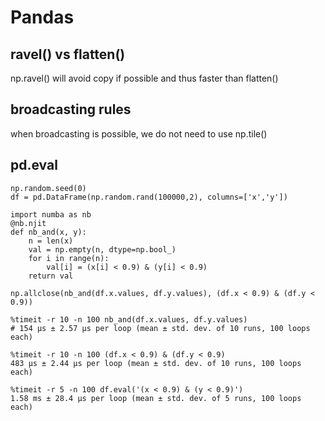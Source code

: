 # Pandas

## ravel() vs flatten()
np.ravel() will avoid copy if possible and thus faster than flatten() 

## broadcasting rules
when broadcasting is possible, we do not need to use np.tile()

## pd.eval
```
np.random.seed(0)
df = pd.DataFrame(np.random.rand(100000,2), columns=['x','y'])

import numba as nb
@nb.njit
def nb_and(x, y):
    n = len(x)
    val = np.empty(n, dtype=np.bool_)
    for i in range(n):
        val[i] = (x[i] < 0.9) & (y[i] < 0.9)
    return val
    
np.allclose(nb_and(df.x.values, df.y.values), (df.x < 0.9) & (df.y < 0.9))

%timeit -r 10 -n 100 nb_and(df.x.values, df.y.values)
# 154 µs ± 2.57 µs per loop (mean ± std. dev. of 10 runs, 100 loops each)

%timeit -r 10 -n 100 (df.x < 0.9) & (df.y < 0.9)
483 µs ± 2.44 µs per loop (mean ± std. dev. of 10 runs, 100 loops each)

%timeit -r 5 -n 100 df.eval('(x < 0.9) & (y < 0.9)')
1.58 ms ± 28.4 µs per loop (mean ± std. dev. of 5 runs, 100 loops each)
```
